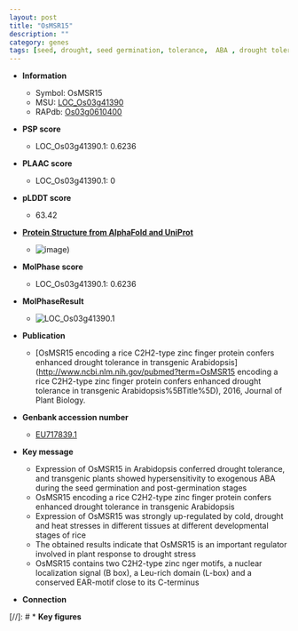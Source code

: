 ```yaml
---
layout: post
title: "OsMSR15"
description: ""
category: genes
tags: [seed, drought, seed germination, tolerance,  ABA , drought tolerance, stress, zinc, R protein, drought stress, ABA]
---
```


* **Information**  
    + Symbol: OsMSR15  
    + MSU: [LOC_Os03g41390](http://rice.plantbiology.msu.edu/cgi-bin/ORF_infopage.cgi?orf=LOC_Os03g41390)  
    + RAPdb: [Os03g0610400](http://rapdb.dna.affrc.go.jp/viewer/gbrowse_details/irgsp1?name=Os03g0610400)  

* **PSP score**  
    + LOC_Os03g41390.1: 0.6236 

* **PLAAC score**  
    + LOC_Os03g41390.1: 0 

* **pLDDT score**
    + 63.42

* **[Protein Structure from AlphaFold and UniProt](https://www.uniprot.org/uniprotkb/Q7X850/entry#structure)**
    + ![image](https://ricepsp.github.io/images/Q7/AF-Q7X850-F1.png))

* **MolPhase score**
    + LOC_Os03g41390.1: 0.6236

* **MolPhaseResult**
    + ![LOC_Os03g41390.1](https://ricepsp.github.io/pictures/LOC_Os03g/LOC_Os03g41390.1.png)

* **Publication**  
    + [OsMSR15 encoding a rice C2H2-type zinc finger protein confers enhanced drought tolerance in transgenic Arabidopsis](http://www.ncbi.nlm.nih.gov/pubmed?term=OsMSR15 encoding a rice C2H2-type zinc finger protein confers enhanced drought tolerance in transgenic Arabidopsis%5BTitle%5D), 2016, Journal of Plant Biology.

* **Genbank accession number**  
    + [EU717839.1](http://www.ncbi.nlm.nih.gov/nuccore/EU717839.1)

* **Key message**  
    + Expression of OsMSR15 in Arabidopsis conferred drought tolerance, and transgenic plants showed hypersensitivity to exogenous ABA during the seed germination and post-germination stages
    + OsMSR15 encoding a rice C2H2-type zinc finger protein confers enhanced drought tolerance in transgenic Arabidopsis
    + Expression of OsMSR15 was strongly up-regulated by cold, drought and heat stresses in different tissues at different developmental stages of rice
    + The obtained results indicate that OsMSR15 is an important regulator involved in plant response to drought stress
    + OsMSR15 contains two C2H2-type zinc nger motifs, a nuclear localization signal (B box), a Leu-rich domain (L-box) and a conserved EAR-motif close to its C-terminus

* **Connection**  

[//]: # * **Key figures**  


